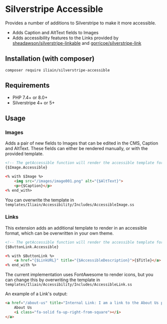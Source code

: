 # Silverstripe Accessible

Provides a number of additions to Silverstripe to make it more accessible.

* Adds Caption and AltText fields to Images
* Adds accessibility features to the Links provided by [sheadawson/silverstripe-linkable](https://github.com/sheadawson/silverstripe-linkable) and [gorricoe/silverstripe-link](https://github.com/gorriecoe/silverstripe-link)

## Installation (with composer)

	composer require iliain/silverstripe-accessible

## Requirements

* PHP 7.4+ or 8.0+
* Silverstripe 4+ or 5+

## Usage

### Images

Adds a pair of new fields to Images that can be edited in the CMS, Caption and AltText. These fields can either be rendered manually, or with the provided template.

```HTML
<!-- The getAccessible function will render the accessible template for you -->
{$Image.Accessible}

<% with $Image %>
    <img src="/images/image001.png" alt="{$AltText}">
    <p>{$Caption}</p>
<% end_with>
```

You can overwrite the template in `templates/Iliain/Accessibility/Includes/AccessibleImage.ss`

### Links
This extension adds an additional template to render in an accessible format, which can be overwritten in your own theme.

```HTML
<!-- The getAccessible function will render the accessible template for you -->
{$ButtonLink.Accessible}

<% with $ButtonLink %>
    <a href="{$LinkURL}" title="{$AccessibleDescription}">{$Title}</a>
<% end_with %>
```

The current implementation uses FontAwesome to render icons, but you can change this by overwriting the template in `templates/Iliain/Accessibility/Includes/AccessibleLink.ss`

An example of a Link's output:

```HTML
<a href="/about-us" title="Internal Link: I am a link to the About Us page (opens in a new window)" target="_blank" rel="noopener">
    About Us
    <i class="fa-solid fa-up-right-from-square"></i>
</a>
```
